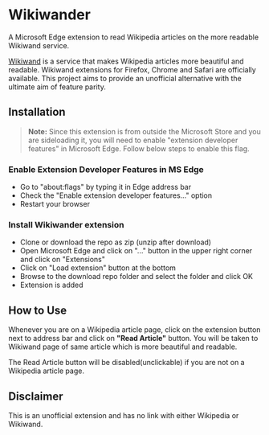 # Wikiwander

A Microsoft Edge extension to read Wikipedia articles on the more readable Wikiwand service.

[Wikiwand](https://www.wikiwand.com/) is a service that makes Wikipedia articles more beautiful and readable. Wikiwand extensions for Firefox, Chrome and Safari are officially available. This project aims to provide an unofficial alternative with the ultimate aim of feature parity. 

## Installation
> **Note:** Since this extension is from outside the Microsoft Store and you are sideloading it, you will need to enable "extension developer features" in Microsoft Edge. Follow below steps to enable this flag.

### Enable Extension Developer Features in MS Edge

 - Go to "about:flags" by typing it in Edge address bar
 - Check the "Enable extension developer features..." option
 - Restart your browser
  
### Install Wikiwander extension

 - Clone or download the repo as zip (unzip after download)
 - Open Microsoft Edge and click on "..." button in the upper right corner and click on "Extensions"
 - Click on "Load extension" button at the bottom
 - Browse to the download repo folder and select the folder and click OK
 - Extension is added

## How to Use

Whenever you are on a Wikipedia article page, click on the extension button next to address bar and click on **"Read Article"** button. You will be taken to Wikiwand page of same article which is more beautiful and readable.

The Read Article button will be disabled(unclickable) if you are not on a Wikipedia article page.

## Disclaimer

This is an unofficial extension and has no link with either Wikipedia or Wikiwand.